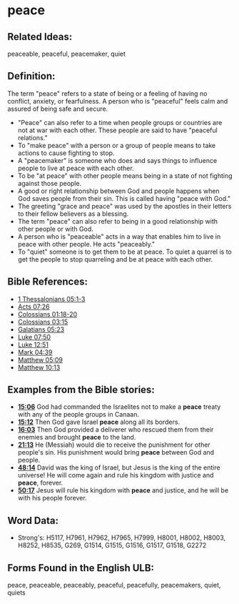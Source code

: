 # peace

## Related Ideas:

peaceable, peaceful, peacemaker, quiet

## Definition:

The term "peace" refers to a state of being or a feeling of having no conflict, anxiety, or fearfulness. A person who is "peaceful" feels calm and assured of being safe and secure.

* "Peace" can also refer to a time when people groups or countries are not at war with each other. These people are said to have "peaceful relations."
* To "make peace" with a person or a group of people means to take actions to cause fighting to stop.
* A "peacemaker" is someone who does and says things to influence people to live at peace with each other.
* To be "at peace" with other people means being in a state of not fighting against those people.
* A good or right relationship between God and people happens when God saves people from their sin. This is called having "peace with God."
* The greeting "grace and peace" was used by the apostles in their letters to their fellow believers as a blessing.
* The term "peace" can also refer to being in a good relationship with other people or with God.
* A person who is "peaceable" acts in a way that enables him to live in peace with other people. He acts "peaceably."
* To "quiet" someone is to get them to be at peace. To quiet a quarrel is to get the people to stop quarreling and be at peace with each other.

## Bible References:

* [1 Thessalonians 05:1-3](rc://en/tn/help/1th/05/01)
* [Acts 07:26](rc://en/tn/help/act/07/26)
* [Colossians 01:18-20](rc://en/tn/help/col/01/18)
* [Colossians 03:15](rc://en/tn/help/col/03/15)
* [Galatians 05:23](rc://en/tn/help/gal/05/23)
* [Luke 07:50](rc://en/tn/help/luk/07/50)
* [Luke 12:51](rc://en/tn/help/luk/12/51)
* [Mark 04:39](rc://en/tn/help/mrk/04/39)
* [Matthew 05:09](rc://en/tn/help/mat/05/09)
* [Matthew 10:13](rc://en/tn/help/mat/10/13)

## Examples from the Bible stories:

* __[15:06](rc://en/tn/help/obs/15/06)__ God had commanded the Israelites not to make a __peace__ treaty with any of the people groups in Canaan.
* __[15:12](rc://en/tn/help/obs/15/12)__ Then God gave Israel __peace__ along all its borders.
* __[16:03](rc://en/tn/help/obs/16/03)__ Then God provided a deliverer who rescued them from their enemies and brought __peace__ to the land.
* __[21:13](rc://en/tn/help/obs/21/13)__ He (Messiah) would die to receive the punishment for other people's sin. His punishment would bring __peace__ between God and people.
* __[48:14](rc://en/tn/help/obs/48/14)__ David was the king of Israel, but Jesus is the king of the entire universe! He will come again and rule his kingdom with justice and __peace__, forever.
* __[50:17](rc://en/tn/help/obs/50/17)__ Jesus will rule his kingdom with __peace__ and justice, and he will be with his people forever.

## Word Data:

* Strong's: H5117, H7961, H7962, H7965, H7999, H8001, H8002, H8003, H8252, H8535, G269, G1514, G1515, G1516, G1517, G1518, G2272

## Forms Found in the English ULB:

peace, peaceable, peaceably, peaceful, peacefully, peacemakers, quiet, quiets


